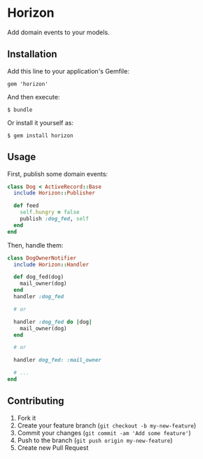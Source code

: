 # Horizon

Add domain events to your models.

## Installation

Add this line to your application's Gemfile:

    gem 'horizon'

And then execute:

    $ bundle

Or install it yourself as:

    $ gem install horizon

## Usage

First, publish some domain events:

```ruby
class Dog < ActiveRecord::Base
  include Horizon::Publisher

  def feed
    self.hungry = false
    publish :dog_fed, self
  end
end
```

Then, handle them:

```ruby
class DogOwnerNotifier
  include Horizon::Handler

  def dog_fed(dog)
    mail_owner(dog)
  end
  handler :dog_fed

  # or

  handler :dog_fed do |dog|
    mail_owner(dog)
  end

  # or

  handler dog_fed: :mail_owner

  # ...
end
```

## Contributing

1. Fork it
2. Create your feature branch (`git checkout -b my-new-feature`)
3. Commit your changes (`git commit -am 'Add some feature'`)
4. Push to the branch (`git push origin my-new-feature`)
5. Create new Pull Request
